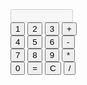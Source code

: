 <form name="calculator">
  <input type="text" name="display" id="display" style="width: 100px;" disabled>
  <br>
  <input type="button" value="1" onclick="calculator.display.value += '1'">
  <input type="button" value="2" onclick="calculator.display.value += '2'">
  <input type="button" value="3" onclick="calculator.display.value += '3'">
  <input type="button" value="+" onclick="calculator.display.value += '+'">
  <br>
  <input type="button" value="4" onclick="calculator.display.value += '4'">
  <input type="button" value="5" onclick="calculator.display.value += '5'">
  <input type="button" value="6" onclick="calculator.display.value += '6'">
  <input type="button" value="-" onclick="calculator.display.value += '-'">
  <br>
  <input type="button" value="7" onclick="calculator.display.value += '7'">
  <input type="button" value="8" onclick="calculator.display.value += '8'">
  <input type="button" value="9" onclick="calculator.display.value += '9'">
  <input type="button" value="*" onclick="calculator.display.value += '*'">
  <br>
  <input type="button" value="0" onclick="calculator.display.value += '0'">
  <input type="button" value="=" onclick="calculator.display.value = eval(calculator.display.value)">
  <input type="button" value="C" onclick="calculator.display.value = ''">
  <input type="button" value="/" onclick="calculator.display.value += '/'">
</form>












